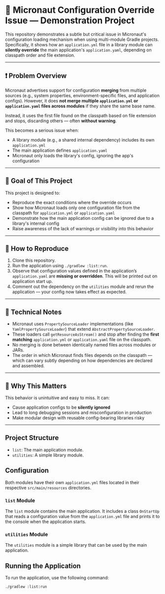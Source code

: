 # 🧪 Micronaut Configuration Override Issue — Demonstration Project

This repository demonstrates a subtle but critical issue in Micronaut's configuration loading mechanism when using multi-module Gradle projects. Specifically, it shows how an `application.yml` file in a library module can **silently override** the main application's `application.yaml`, depending on classpath order and file extension.

---

## ❗ Problem Overview

Micronaut advertises support for configuration **merging** from multiple sources (e.g., system properties, environment-specific files, and application configs). However, it does **not merge multiple `application.yml` or `application.yaml` files across modules** if they share the same base name.

Instead, it uses the first file found on the classpath based on file extension and stops, discarding others — often **without warning**.

This becomes a serious issue when:

- A library module (e.g., a shared internal dependency) includes its own `application.yml`
- The main application defines `application.yaml`
- Micronaut only loads the library's config, ignoring the app's configuration

---

## 🎯 Goal of This Project

This project is designed to:

- Reproduce the exact conditions where the override occurs
- Show how Micronaut loads only one configuration file from the classpath for `application.yml` or `application.yaml`
- Demonstrate how the main application config can be ignored due to a library's internal config
- Raise awareness of the lack of warnings or visibility into this behavior

---

## 🚀 How to Reproduce

1. Clone this repository.
2. Run the application using `./gradlew :list:run`.
3. Observe that configuration values defined in the application’s `application.yaml` are **missing or overridden**. This will be printed out on application start up. 
4. Comment out the dependency on the `utilities` module and rerun the application — your config now takes effect as expected.

---

## 🧠 Technical Notes

- Micronaut uses `PropertySourceLoader` implementations (like `YamlPropertySourceLoader`) that extend `AbstractPropertySourceLoader`.
- These loaders call `getResourceAsStream()` and stop after finding the **first matching** `application.yml` or `application.yaml` file on the classpath.
- No merging is done between identically named files across modules or JARs.
- The order in which Micronaut finds files depends on the classpath — which can vary subtly depending on how dependencies are declared and assembled.

---

## 📣 Why This Matters

This behavior is unintuitive and easy to miss. It can:

- Cause application configs to be **silently ignored**
- Lead to long debugging sessions and misconfiguration in production
- Make modular design with reusable config-bearing libraries risky

---

## Project Structure

- `list`: The main application module.
- `utilities`: A simple library module.

## Configuration

Both modules have their own `application.yml` files located in their respective `src/main/resources` directories.

### `list` Module

The `list` module contains the main application. It includes a class `OnStartUp` that reads a configuration value from the `application.yml` file and prints it to the console when the application starts.

### `utilities` Module

The `utilities` module is a simple library that can be used by the main application.

## Running the Application

To run the application, use the following command:

```sh
./gradlew :list:run
